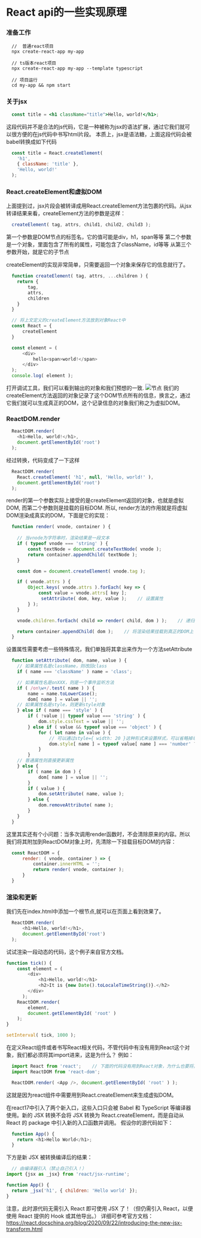# React api的一些实现原理

### 准备工作
```
  //  普通react项目
  npx create-react-app my-app

  // ts版本react项目
  npx create-react-app my-app --template typescript

  // 项目运行
  cd my-app && npm start
```

### 关于jsx
```jsx
  const title = <h1 className="title">Hello, world!</h1>;
```
这段代码并不是合法的js代码，它是一种被称为jsx的语法扩展，通过它我们就可以很方便的在js代码中书写html片段。
本质上，jsx是语法糖，上面这段代码会被babel转换成如下代码

```js
  const title = React.createElement(
    'h1',
    { className: 'title' },
    'Hello, world!'
  );
```

### React.createElement和虚拟DOM
上面提到过，jsx片段会被转译成用React.createElement方法包裹的代码。从jsx转译结果来看，createElement方法的参数是这样：
```js
  createElement( tag, attrs, child1, child2, child3 );
```
第一个参数是DOM节点的标签名，它的值可能是div，h1，span等等
第二个参数是一个对象，里面包含了所有的属性，可能包含了className，id等等
从第三个参数开始，就是它的子节点

createElement的实现非常简单，只需要返回一个对象来保存它的信息就行了。
```js
  function createElement( tag, attrs, ...children ) {
    return {
        tag,
        attrs,
        children
    }
  }
```
```js
  // 将上文定义的createElement方法放到对象React中
  const React = {
      createElement
  }

  const element = (
      <div>
          hello<span>world!</span>
      </div>
  );
  console.log( element );
```
打开调试工具，我们可以看到输出的对象和我们预想的一致.
  ![节点](/react/element.png)
我们的createElement方法返回的对象记录了这个DOM节点所有的信息，换言之，通过它我们就可以生成真正的DOM，这个记录信息的对象我们称之为虚拟DOM。

### ReactDOM.render
```js
  ReactDOM.render(
    <h1>Hello, world!</h1>,
    document.getElementById('root')
  );
```
经过转换，代码变成了一下这样
```js
  ReactDOM.render(
    React.createElement( 'h1', null, 'Hello, world!' ),
    document.getElementById('root')
  );
```
render的第一个参数实际上接受的是createElement返回的对象，也就是虚拟DOM, 而第二个参数则是挂载的目标DOM.
所以, render方法的作用就是将虚拟DOM渲染成真实的DOM，下面是它的实现：

```js
  function render( vnode, container ) {
    
    // 当vnode为字符串时，渲染结果是一段文本
    if ( typeof vnode === 'string' ) {
        const textNode = document.createTextNode( vnode );
        return container.appendChild( textNode );
    }

    const dom = document.createElement( vnode.tag );

    if ( vnode.attrs ) {
        Object.keys( vnode.attrs ).forEach( key => {
            const value = vnode.attrs[ key ];
             setAttribute( dom, key, value );    // 设置属性
        } );
    }

    vnode.children.forEach( child => render( child, dom ) );    // 递归渲染子节点

    return container.appendChild( dom );    // 将渲染结果挂载到真正的DOM上
  }
```
设置属性需要考虑一些特殊情况，我们单独将其拿出来作为一个方法setAttribute
```js
  function setAttribute( dom, name, value ) {
    // 如果属性名是className，则改回class
    if ( name === 'className' ) name = 'class';

    // 如果属性名是onXXX，则是一个事件监听方法
    if ( /on\w+/.test( name ) ) {
        name = name.toLowerCase();
        dom[ name ] = value || '';
    // 如果属性名是style，则更新style对象
    } else if ( name === 'style' ) {
        if ( !value || typeof value === 'string' ) {
            dom.style.cssText = value || '';
        } else if ( value && typeof value === 'object' ) {
            for ( let name in value ) {
                // 可以通过style={ width: 20 }这种形式来设置样式，可以省略掉单位px
                dom.style[ name ] = typeof value[ name ] === 'number' ? value[ name ] + 'px' : value[ name ];
            }
        }
    // 普通属性则直接更新属性
    } else {
        if ( name in dom ) {
            dom[ name ] = value || '';
        }
        if ( value ) {
            dom.setAttribute( name, value );
        } else {
            dom.removeAttribute( name );
        }
    }
  }
```
这里其实还有个小问题：当多次调用render函数时，不会清除原来的内容。所以我们将其附加到ReactDOM对象上时，先清除一下挂载目标DOM的内容：
```js
  const ReactDOM = {
      render: ( vnode, container ) => {
          container.innerHTML = '';
          return render( vnode, container );
      }
  }
```

### 渲染和更新
我们先在index.html中添加一个根节点,就可以在页面上看到效果了。

```js
  ReactDOM.render(
      <h1>Hello, world!</h1>,
      document.getElementById('root')
  );
```
试试渲染一段动态的代码，这个例子来自官方文档。
```js
function tick() {
    const element = (
        <div>
            <h1>Hello, world!</h1>
            <h2>It is {new Date().toLocaleTimeString()}.</h2>
        </div>
      );
    ReactDOM.render(
        element,
        document.getElementById( 'root' )
    );
}

setInterval( tick, 1000 );
```

在定义React组件或者书写React相关代码，不管代码中有没有用到React这个对象，我们都必须将其import进来，这是为什么？
例如：
```js
  import React from 'react';    // 下面的代码没有用到React对象，为什么也要将其import进来
  import ReactDOM from 'react-dom';

  ReactDOM.render( <App />, document.getElementById( 'root' ) );
```
这就是因为react组件中需要用到React.createElement来生成虚拟DOM。

在react17中引入了两个新入口，这些入口只会被 Babel 和 TypeScript 等编译器使用。新的 JSX 转换不会将 JSX 转换为 React.createElement，而是自动从 React 的 package 中引入新的入口函数并调用。
假设你的源代码如下：
```js
  function App() {
    return <h1>Hello World</h1>;
  }
```
下方是新 JSX 被转换编译后的结果：
```js
  // 由编译器引入（禁止自己引入！）
import {jsx as _jsx} from 'react/jsx-runtime';

function App() {
  return _jsx('h1', { children: 'Hello world' });
}
```
注意，此时源代码无需引入 React 即可使用 JSX 了！（但仍需引入 React，以便使用 React 提供的 Hook 或其他导出。）
详细可参考官方文档：https://react.docschina.org/blog/2020/09/22/introducing-the-new-jsx-transform.html